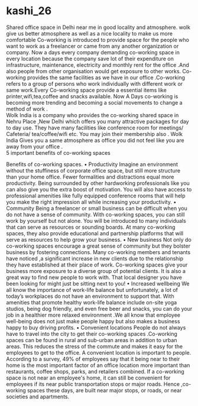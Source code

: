 # kashi_26
Shared office space in Delhi near me in good locality and atmosphere. wolk give us better atmosphere as well as a nice locality to make us more comfortable 
Co-working is introduced to provide space for the people who want to work as a freelancer or came from any another organization or company. Now a days every company demanding co-working space in every location because the company save lot of their expenditure on infrastructure, maintenance, electricity and monthly rent for the office .And also people from other organisation would get exposure to other works. 
Co-working provides the same facilities as we have in our office .Co-working refers to a group of persons who work individually with different work or same work.Every Co-working space provide a essential items like printer,wifi,tea,coffee and snacks available. Now A Days co-working is becoming more trending and becoming a social movements to change a method of work .   
Wolk India is  a company who provides the co-working shared space in Nehru Place ,New  Delhi which offers you many  attractive packages for day to day use. They have many facilities like conference room for meetings/ Cafeteria/ tea/coffee/wifi etc. You may join their membership also . Wolk India Gives you a same atmosphere as office you did not feel like you are away from your office .  
 5 important benefits of co-working spaces

Benefits of co-working spaces.
•	Productivity
Imagine an environment without the stuffiness of corporate office space, but still more structure than your home office. Fewer formalities and distractions equal more productivity. Being surrounded by other hardworking professionals like you can also give you the extra boost of motivation. You will also have access to professional amenities like fully equipped conference rooms that will help you make the right impression all while increasing your productivity. 
•	Community
Being a freelancer or small business can be difficult when you do not have a sense of community. With co-working spaces, you can still work by yourself but not alone. You will be introduced to many individuals that can serve as resources or sounding boards. At many co-working spaces, they also provide educational and partnership platforms that will serve as resources to help grow your business.
•	New business
Not only do co-working spaces encourage a great sense of community but they bolster business by fostering connections. Many co-working members and tenants have noticed ,a significant increase in new clients due to the relationship they have established at their place of work. Co-working spaces give your business more exposure to a diverse group of potential clients. It is also a great way to find new people to work with. That local designer you have been looking for might just be sitting next to you! 
•	Increased wellbeing
We all know the importance of work-life balance but unfortunately, a lot of today’s workplaces do not have an environment to support that. With amenities that promote healthy work-life balance include on-site yoga studios, being dog friendly, and even free beer and snacks, you can do your job in a healthier more relaxed environment .We all know that employee well-being does not just make people happy but also makes a business happy to buy driving profits. 
•	Convenient locations
People do not always have to travel into the city to get their co-working spaces .Co-working spaces can be found in rural and sub-urban areas in addition to urban areas. This reduces the stress of the commute and makes it easy for the employees to get to the office. A convenient location is important to people. According to a survey, 49% of employees say that it being near to their home is the most important factor of an office location more important than restaurants, coffee shops, parks, and retailers combined. 
If a co-working space is not near an employee's home, it can still be convenient for employees if its near public transportation stops or major roads. Hence ,co-working spaces these days, are built near major stops, or roads, or near societies and apartments.
